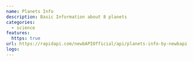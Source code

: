 ```yaml
---
name: Planets Info
description: Basic Information about 8 planets
categories:
  - science
features:
  https: true
url: https://rapidapi.com/newbAPIOfficial/api/planets-info-by-newbapi
logo:
---
```


